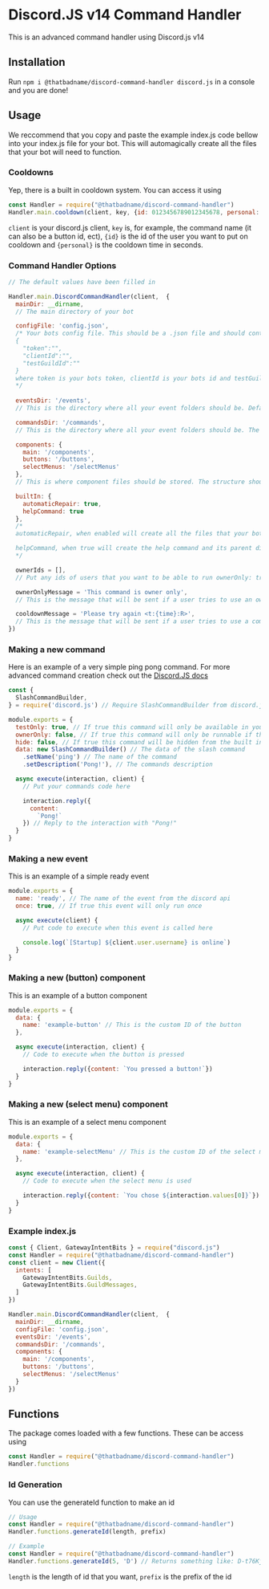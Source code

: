 # Discord.JS v14 Command Handler
This is an advanced command handler using Discord.js v14

## Installation
Run `npm i @thatbadname/discord-command-handler discord.js` in a console and you are done!

## Usage
We reccommend that you copy and paste the example index.js code bellow into your index.js file for your bot. This will automagically create all the files that your bot will need to function. 
### Cooldowns
Yep, there is a built in cooldown system. You can access it using
```js
const Handler = require("@thatbadname/discord-command-handler")
Handler.main.cooldown(client, key, {id: 0123456789012345678, personal: 0})
```
`client` is your discord.js client, `key` is, for example, the command name (it can also be a button id, ect), `{id}` is the id of the user you want to put on cooldown and `{personal}` is the cooldown time in seconds.


### Command Handler Options
```js
// The default values have been filled in

Handler.main.DiscordCommandHandler(client,  {
  mainDir: __dirname,
  // The main directory of your bot

  configFile: 'config.json',
  /* Your bots config file. This should be a .json file and should contain:
  {
    "token":"",
    "clientId":"",
    "testGuildId":""
  }
  where token is your bots token, clientId is your bots id and testGuildId is the main development/support server for your bot
  */
 
  eventsDir: '/events',
  // This is the directory where all your event folders should be. Default The structure should follow: mainDir/eventsDir/<folder>/<eventFile>

  commandsDir: '/commands',
  // This is the directory where all your event folders should be. The structure should follow: mainDir/commandDir/<folder>/<commandFile>

  components: {
    main: '/components',
    buttons: '/buttons',
    selectMenus: '/selectMenus'
  },
  // This is where component files should be stored. The structure should follow: mainDir/mainComponentDir/<buttonDir|selectMenuDir>/<componentFile>

  builtIn: {
    automaticRepair: true,
    helpCommand: true
  },
  /*
  automaticRepair, when enabled will create all the files that your bot will need to function. We reccomend leaving this as true if this is your first time running the bot

  helpCommand, when true will create the help command and its parent directory. For this to work automaticRepair must also be enabled.
  */

  ownerIds = [],
  // Put any ids of users that you want to be able to run ownerOnly: true commands

  ownerOnlyMessage = 'This command is owner only',
  // This is the message that will be sent if a user tries to use an ownerOnly command

  cooldownMessage = 'Please try again <t:{time}:R>',
  // This is the message that will be sent if a user tries to use a command while they are on cooldown. {time} will be replaced with the epoch timestamp of when the cooldown ends
})
```
### Making a new command
Here is an example of a very simple ping pong command. For more advanced command creation check out the [Discord.JS docs](https://discordjs.guide/slash-commands/advanced-creation.html#adding-options)
```js
const {
  SlashCommandBuilder,
} = require('discord.js') // Require SlashCommandBuilder from discord.js

module.exports = {
  testOnly: true, // If true this command will only be available in your test server
  ownerOnly: false, // If true this command will only be runnable if the users id is part of ownerIds
  hide: false, // If true this command will be hidden from the built in help command
  data: new SlashCommandBuilder() // The data of the slash command
    .setName('ping') // The name of the command
    .setDescription('Pong!'), // The commands description

  async execute(interaction, client) {
    // Put your commands code here

    interaction.reply({
      content:
        `Pong!`
    }) // Reply to the interaction with "Pong!"
  }
}
```

### Making a new event
This is an example of a simple ready event
```js
module.exports = {
  name: 'ready', // The name of the event from the discord api
  once: true, // If true this event will only run once

  async execute(client) {
    // Put code to execute when this event is called here

    console.log(`[Startup] ${client.user.username} is online`)
  }
}
```

### Making a new (button) component
This is an example of a button component
```js
module.exports = {
  data: {
    name: 'example-button' // This is the custom ID of the button
  },

  async execute(interaction, client) {
    // Code to execute when the button is pressed

    interaction.reply({content: `You pressed a button!`})
  }
}
```

### Making a new (select menu) component
This is an example of a select menu component
```js
module.exports = {
  data: {
    name: 'example-selectMenu' // This is the custom ID of the select menu
  },

  async execute(interaction, client) {
    // Code to execute when the select menu is used

    interaction.reply({content: `You chose ${interaction.values[0]}`})
  }
}
```
### Example index.js
```js
const { Client, GatewayIntentBits } = require("discord.js")
const Handler = require("@thatbadname/discord-command-handler")
const client = new Client({
  intents: [
    GatewayIntentBits.Guilds,
    GatewayIntentBits.GuildMessages,
  ]
})

Handler.main.DiscordCommandHandler(client,  {
  mainDir: __dirname,
  configFile: 'config.json',
  eventsDir: '/events',
  commandsDir: '/commands',
  components: {
    main: '/components',
    buttons: '/buttons',
    selectMenus: '/selectMenus'
  }
})
```

## Functions
The package comes loaded with a few functions. These can be access using
```js
const Handler = require("@thatbadname/discord-command-handler")
Handler.functions
```
### Id Generation
You can use the generateId function to make an id
```js
// Usage
const Handler = require("@thatbadname/discord-command-handler")
Handler.functions.generateId(length, prefix)

// Example
const Handler = require("@thatbadname/discord-command-handler")
Handler.functions.generateId(5, 'D') // Returns something like: D-t76Kj
```
`length` is the length of id that you want, `prefix` is the prefix of the id